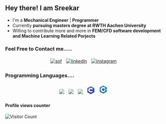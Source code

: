 ## Hey there! I am Sreekar 

<p align="center">
</p>


- I'm a **Mechanical Engineer** | **Programmer**
- Currently **pursuing masters degree at RWTH Aachen University**
- Willing to contribute more and more in **FEM/CFD software development and Machine Learning Related Porjects**


### Feel Free to Contact me.....

<p align="center">
	<a href="https://github.com/sreekar2858"><img alt="sof" width="5%" style="padding:5px" src="https://img.icons8.com/color/48/000000/stackoverflow.png"/></a>
	<a href="https://www.linkedin.com/in/sreekar07036910b/"><img alt="linkedin" width="5%" style="padding:5px" src="https://img.icons8.com/color/48/000000/linkedin.png"/></a>
	<a href="https://www.instagram.com/imnotsr33/"><img alt="instagram" width="5%" style="padding:5px" src="https://img.icons8.com/color/48/000000/instagram-new--v1.png"/></a>
</p>

### Programming Languages....

<p align="center">
	<img width="5%" style="padding:5px" src="https://img.icons8.com/color/144/000000/java-coffee-cup-logo.png"/>
	<img width="5%" style="padding:5px" src="https://img.icons8.com/color/144/000000/python.png"/>
  	<img width="5%" style="padding:5px" src="https://img.icons8.com/fluency/48/000000/matlab.png"/>
	<img width="4.5%" style="padding:5px" src="/c_icon.png"/>
	<img width="5.75%" style="padding:5px" src="/cpp_icon.png"/>
  
</p>

#### Profile views counter
![Visitor Count](https://profile-counter.glitch.me/{sreekar2858}/count.svg)

